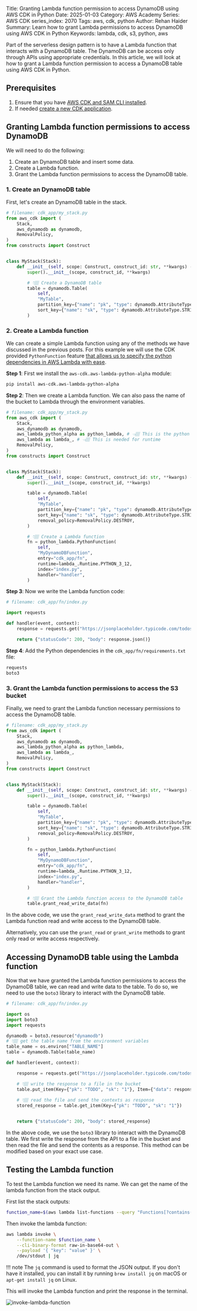 Title: Granting Lambda function permission to access DynamoDB using AWS CDK in Python
Date: 2025-01-03
Category: AWS Academy
Series: AWS CDK
series_index: 2070
Tags: aws, cdk, python
Author: Rehan Haider
Summary: Learn how to grant Lambda permissions to access DynamoDB using AWS CDK in Python
Keywords: lambda, cdk, s3, python, aws


Part of the serverless design pattern is to have a Lambda function that interacts with a DynamoDB table. The DynamoDB can be access only through APIs using appropriate credentials. In this article, we will look at how to grant a Lambda function permission to access a DynamoDB table using AWS CDK in Python.


## Prerequisites

1. Ensure that you have [AWS CDK and SAM CLI installed]({filename}00000100-cdk-installing-cdk-sam-cli.md). 
2. If needed [create a new CDK application]({filename}50000020-cdk-new-app.md).


## Granting Lambda function permissions to access DynamoDB

We will need to do the following:

1. Create an DynamoDB table and insert some data.
2. Create a Lambda function.
3. Grant the Lambda function permissions to access the DynamoDB table.

### 1. Create an DynamoDB table

First, let's create an DynamoDB table in the stack.

```python
# filename: cdk_app/my_stack.py
from aws_cdk import (
    Stack,
    aws_dynamodb as dynamodb,
    RemovalPolicy,
)
from constructs import Construct


class MyStack(Stack):
    def __init__(self, scope: Construct, construct_id: str, **kwargs) -> None:
        super().__init__(scope, construct_id, **kwargs)

        # 👇🏽 Create a DynamoDB table
        table = dynamodb.Table(
            self,
            "MyTable",
            partition_key={"name": "pk", "type": dynamodb.AttributeType.STRING},
            sort_key={"name": "sk", "type": dynamodb.AttributeType.STRING},
        )

```

### 2. Create a Lambda function

We can create a simple Lambda function using any of the methods we have discussed in the previous posts. For this example we will use the CDK provided `PythonFunction` feature [that allows us to specify the python dependencies in AWS Lambda with ease]({filename}50002030-cdk-fn-lambda-python-deps.md).

**Step 1**: First we install the `aws-cdk.aws-lambda-python-alpha` module:

```bash
pip install aws-cdk.aws-lambda-python-alpha
```

**Step 2**: Then we create a Lambda function. We can also pass the name of the bucket to Lambda through the environment variables.

```python
# filename: cdk_app/my_stack.py
from aws_cdk import (
    Stack,
    aws_dynamodb as dynamodb,
    aws_lambda_python_alpha as python_lambda, # 👈🏽 This is the python lambda construct
    aws_lambda as lambda_, # 👈🏽 This is needed for runtime
    RemovalPolicy,
)
from constructs import Construct


class MyStack(Stack):
    def __init__(self, scope: Construct, construct_id: str, **kwargs) -> None:
        super().__init__(scope, construct_id, **kwargs)

        table = dynamodb.Table(
            self,
            "MyTable",
            partition_key={"name": "pk", "type": dynamodb.AttributeType.STRING},
            sort_key={"name": "sk", "type": dynamodb.AttributeType.STRING},
            removal_policy=RemovalPolicy.DESTROY,
        )

        # 👇🏽 Create a Lambda function
        fn = python_lambda.PythonFunction(
            self,
            "MyDynamoDBFunction",
            entry="cdk_app/fn",
            runtime=lambda_.Runtime.PYTHON_3_12,
            index="index.py",
            handler="handler",
        )
```

**Step 3**: Now we write the Lambda function code:

```python
# filename: cdk_app/fn/index.py

import requests

def handler(event, context):
    response = requests.get("https://jsonplaceholder.typicode.com/todos/1")

    return {"statusCode": 200, "body": response.json()}
```


**Step 4**: Add the Python dependencies in the `cdk_app/fn/requirements.txt` file:

```txt
requests
boto3
```


### 3. Grant the Lambda function permissions to access the S3 bucket

Finally, we need to grant the Lambda function necessary permissions to access the DynamoDB table.

```python
# filename: cdk_app/my_stack.py
from aws_cdk import (
    Stack,
    aws_dynamodb as dynamodb,
    aws_lambda_python_alpha as python_lambda,
    aws_lambda as lambda_,
    RemovalPolicy,
)
from constructs import Construct


class MyStack(Stack):
    def __init__(self, scope: Construct, construct_id: str, **kwargs) -> None:
        super().__init__(scope, construct_id, **kwargs)

        table = dynamodb.Table(
            self,
            "MyTable",
            partition_key={"name": "pk", "type": dynamodb.AttributeType.STRING},
            sort_key={"name": "sk", "type": dynamodb.AttributeType.STRING},
            removal_policy=RemovalPolicy.DESTROY,
        )

        fn = python_lambda.PythonFunction(
            self,
            "MyDynamoDBFunction",
            entry="cdk_app/fn",
            runtime=lambda_.Runtime.PYTHON_3_12,
            index="index.py",
            handler="handler",
        )

        # 👇🏽 Grant the Lambda function access to the DynamoDB table
        table.grant_read_write_data(fn)
```

In the above code, we use the `grant_read_write_data` method to grant the Lambda function read and write access to the DynamoDB table.

Alternatively, you can use the `grant_read` or `grant_write` methods to grant only read or write access respectively.


## Accessing DynamoDB table using the Lambda function


Now that we have granted the Lambda function permissions to access the DynamoDB table, we can read and write data to the table. To do so, we need to use the `boto3` library to interact with the DynamoDB table.

```python
# filename: cdk_app/fn/index.py

import os
import boto3
import requests

dynamodb = boto3.resource("dynamodb")
# 👇🏽 get the table name from the environment variables
table_name = os.environ["TABLE_NAME"]
table = dynamodb.Table(table_name)

def handler(event, context):

    response = requests.get("https://jsonplaceholder.typicode.com/todos/1")

    # 👇🏽 write the response to a file in the bucket
    table.put_item(Key={"pk": "TODO", "sk": "1"}, Item={"data": response.json()})
    
    # 👇🏽 read the file and send the contexts as response
    stored_response = table.get_item(Key={"pk": "TODO", "sk": "1"})


    return {"statusCode": 200, "body": stored_response}
```

In the above code, we use the `boto3` library to interact with the DynamoDB table. We first write the response from the API to a file in the bucket and then read the file and send the contents as a response. This method can be modified based on your exact use case.


## Testing the Lambda function

To test the Lambda function we need its name. We can get the name of the lambda function from the stack output.

First list the stack outputs:

```bash
function_name=$(aws lambda list-functions --query "Functions[?contains(FunctionName, 'MyDynamoDBFunction')].[FunctionName]" --output text)
```

Then invoke the lambda function:

```bash
aws lambda invoke \
    --function-name $function_name \
    --cli-binary-format raw-in-base64-out \
    --payload '{ "key": "value" }' \
    /dev/stdout | jq
```

!!! note
    The `jq` command is used to format the JSON output. If you don't have it installed, you can install it by running `brew install jq` on macOS or `apt-get install jq` on Linux.


This will invoke the Lambda function and print the response in the terminal.

![invoke-lambda-function]({static}/images/aws/50002070-01-lambda-response.png)